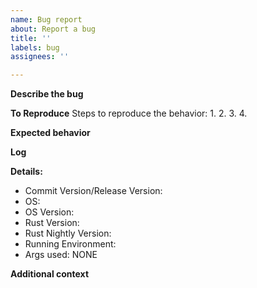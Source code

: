 ```yaml
---
name: Bug report
about: Report a bug
title: ''
labels: bug
assignees: ''

---
```


**Describe the bug**
<!-- A clear and concise description of what the bug is. -->

**To Reproduce**
Steps to reproduce the behavior:
1.
2.
3.
4.

**Expected behavior**
<!-- A clear and concise description of what you expected to happen. -->

**Log**
<!-- Upload the log as a txt file. If available. -->

**Details:**
<!-- Your issue will be closed if any of these fields are left empty. -->
- Commit Version/Release Version:
 - OS: 
 - OS Version: 
 - Rust Version: 
 - Rust Nightly Version: <!-- If using fmt. -->
 - Running Environment: <!-- EX: vscode, cmd, clion -->
 - Args used: NONE

**Additional context**
<!-- Add any other context about the problem here. -->
